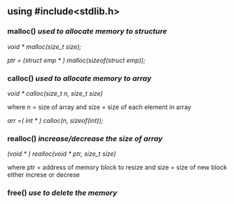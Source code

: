 ## using #include<stdlib.h>

### malloc() ***used to allocate memory to structure***
*void * malloc(size_t size);*

*ptr = (struct emp* * *) malloc(sizeof(struct emp));*

### calloc() ***used to allocate memory to array***
*void * calloc(size_t n, size_t size)*

where n = size of array and size = size of each element in array

*arr =( int * ) calloc(n, sizeof(int));*

### realloc() ***increase/decrease the size of array***
*(void * ) realloc(void * ptr, size_t size)*

where ptr = address of memory block to resize and size = size of new block either increse or decrese

### free() ***use to delete the memory***
